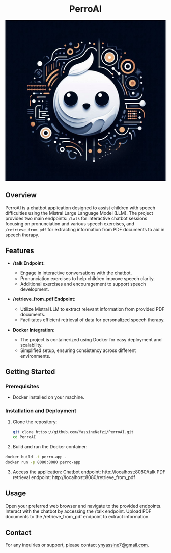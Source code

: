 <h1 align="center">PerroAI</h1>

![PerroAI](https://github.com/YassineNefzi/PerroAI/blob/main/perro.jfif)

## Overview
PerroAI is a chatbot application designed to assist children with speech difficulties using the Mistral Large Language Model (LLM). The project provides two main endpoints: `/talk` for interactive chatbot sessions focusing on pronunciation and various speech exercises, and `/retrieve_from_pdf` for extracting information from PDF documents to aid in speech therapy.

## Features
- **/talk Endpoint:**
  - Engage in interactive conversations with the chatbot.
  - Pronunciation exercises to help children improve speech clarity.
  - Additional exercises and encouragement to support speech development.

- **/retrieve_from_pdf Endpoint:**
  - Utilize Mistral LLM to extract relevant information from provided PDF documents.
  - Facilitates efficient retrieval of data for personalized speech therapy.

- **Docker Integration:**
  - The project is containerized using Docker for easy deployment and scalability.
  - Simplified setup, ensuring consistency across different environments.

## Getting Started

### Prerequisites
- Docker installed on your machine.

### Installation and Deployment
1. Clone the repository:
   ```bash
   git clone https://github.com/YassineNefzi/PerroAI.git
   cd PerroAI
2. Build and run the Docker container:
  ```bash
  docker build -t perro-app .
  docker run -p 8080:8080 perro-app
  ```
3. Access the application:
  Chatbot endpoint: http://localhost:8080/talk
  PDF retrieval endpoint: http://localhost:8080/retrieve_from_pdf

## Usage
Open your preferred web browser and navigate to the provided endpoints.
Interact with the chatbot by accessing the /talk endpoint.
Upload PDF documents to the /retrieve_from_pdf endpoint to extract information.

## Contact
For any inquiries or support, please contact ynyassine7@gmail.com.


